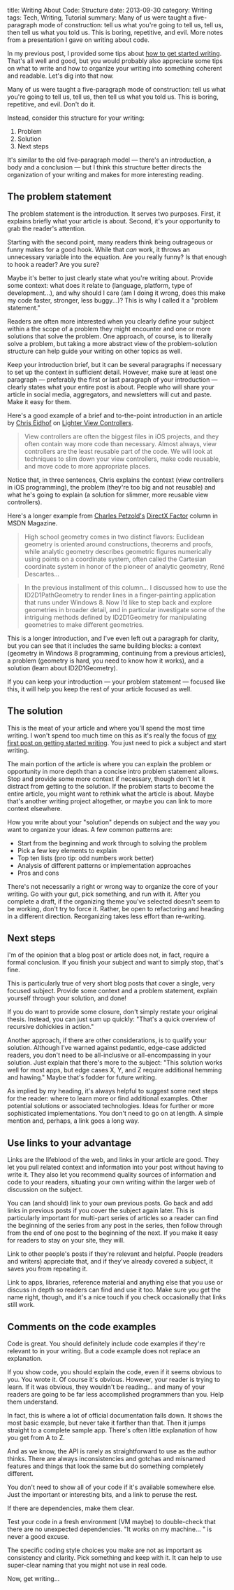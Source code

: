 title: Writing About Code: Structure
date: 2013-09-30
category: Writing
tags: Tech, Writing, Tutorial
summary: Many of us were taught a five-paragraph mode of construction: tell us what you're going to tell us, tell us, then tell us what you told us. This is boring, repetitive, and evil. More notes from a presentation I gave on writing about code.


In my previous post, I provided some tips about [how to get started writing]({filename}/Writing_About_Code.md). That's all well and good, but you would probably also appreciate some tips on what to write and how to organize your writing into something coherent and readable. Let's dig into that now.

Many of us were taught a five-paragraph mode of construction: tell us what you're going to tell us, tell us, then tell us what you told us. This is boring, repetitive, and evil. Don't do it.

Instead, consider this structure for your writing:

1. Problem
2. Solution
3. Next steps

It's similar to the old five-paragraph model — there's an introduction, a body and a conclusion — but I think this structure better directs the organization of your writing and makes for more interesting reading.

## The problem statement

The problem statement is the introduction. It serves two purposes. First, it explains briefly what your article is about. Second, it's your opportunity to grab the reader's attention.

Starting with the second point, many readers think being outrageous or funny makes for a good hook. While that *can* work, it throws an unnecessary variable into the equation. Are you really funny? Is that enough to hook a reader? Are you sure?

Maybe it's better to just clearly state what you're writing about. Provide some context: what does it relate to (language, platform, type of development...), and why should I care (am I doing it wrong, does this make my code faster, stronger, less buggy...)? This is why I called it a "problem statement."

Readers are often more interested when you clearly define your subject within a the scope of a problem they might encounter and one or more solutions that solve the problem. One approach, of course, is to literally solve a problem, but taking a more abstract view of the problem-solution structure can help guide your writing on other topics as well.

Keep your introduction brief, but it can be several paragraphs if necessary to set up the context in sufficient detail. However, make sure at least one paragraph — preferably the first or last paragraph of your introduction — clearly states what your entire post is about. People who will share your article in social media, aggregators, and newsletters will cut and paste. Make it easy for them.

Here's a good example of a brief and to-the-point introduction in an article by [Chris Eidhof](http://twitter.com/chriseidhof) on [Lighter View Controllers](http://www.objc.io/issue-1/lighter-view-controllers.html).

> View controllers are often the biggest files in iOS projects, and they often contain way more code than necessary. Almost always, view controllers are the least reusable part of the code. We will look at techniques to slim down your view controllers, make code reusable, and move code to more appropriate places.

Notice that, in three sentences, Chris explains the context (view controllers in iOS programming), the problem (they're too big and not reusable) and what he's going to explain (a solution for slimmer, more reusable view controllers).

Here's a longer example from [Charles Petzold's](http://www.charlespetzold.com/) [DirectX Factor](http://msdn.microsoft.com/en-us/magazine/dn385714.aspx) column in MSDN Magazine.

> High school geometry comes in two distinct flavors: Euclidean geometry is oriented around constructions, theorems and proofs, while analytic geometry describes geometric figures numerically using points on a coordinate system, often called the Cartesian coordinate system in honor of the pioneer of analytic geometry, René Descartes...

> In the previous installment of this column... I discussed how to use the ID2D1PathGeometry to render lines in a finger-painting application that runs under Windows 8. Now I’d like to step back and explore geometries in broader detail, and in particular investigate some of the intriguing methods defined by ID2D1Geometry for manipulating geometries to make different geometries.

This is a longer introduction, and I've even left out a paragraph for clarity, but you can see that it includes the same building blocks: a context (geometry in Windows 8 programming, continuing from a previous articles), a problem (geometry is hard, you need to know how it works), and a solution (learn about ID2D1Geometry).

If you can keep your introduction — your problem statement — focused like this, it will help you keep the rest of your article focused as well.

## The solution

This is the meat of your article and where you'll spend the most time writing. I won't spend too much time on this as it's really the focus of [my first post on getting started writing]({filename}/Writing_About_Code.md). You just need to pick a subject and start writing.

The main portion of the article is where you can explain the problem or opportunity in more depth than a concise intro problem statement allows. Stop and provide some more context if necessary, though don't let it distract from getting to the solution. If the problem starts to become the entire article, you might want to rethink what the article is about. Maybe that's another writing project altogether, or maybe you can link to more context elsewhere.

How you write about your "solution" depends on subject and the way you want to organize your ideas. A few common patterns are:

* Start from the beginning and work through to solving the problem
* Pick a few key elements to explain
* Top ten lists (pro tip: odd numbers work better)
* Analysis of different patterns or implementation approaches
* Pros and cons

There's not necessarily a right or wrong way to organize the core of your writing. Go with your gut, pick something, and run with it. After you complete a draft, if the organizing theme you've selected doesn't seem to be working, don't try to force it. Rather, be open to refactoring and heading in a different direction. Reorganizing takes less effort than re-writing.

## Next steps

I'm of the opinion that a blog post or article does not, in fact, require a formal conclusion. If you finish your subject and want to simply stop, that's fine.

This is particularly true of very short blog posts that cover a single, very focused subject. Provide some context and a problem statement, explain yourself through your solution, and done!

If you do want to provide some closure, don't simply restate your original thesis. Instead, you can just sum up quickly: "That's a quick overview of recursive dohickies in action."

Another approach, if there are other considerations, is to qualify your solution. Although I've warned against pedantic, edge-case addicted readers, you don't need to be all-inclusive or all-encompassing in your solution. Just explain that there's more to the subject: "This solution works well for most apps, but edge cases X, Y, and Z require additional hemming and hawing." Maybe that's fodder for future writing.

As implied by my heading, it's always helpful to suggest some next steps for the reader: where to learn more or find additional examples. Other potential solutions or associated technologies. Ideas for further or more sophisticated implementations. You don't need to go on at length. A simple mention and, perhaps, a link goes a long way.

## Use links to your advantage

Links are the lifeblood of the web, and links in your article are good. They let you pull related context and information into your post without having to write it. They also let you recommend quality sources of information and code to your readers, situating your own writing within the larger web of discussion on the subject.

You can (and should) link to your own previous posts. Go back and add links in previous posts if you cover the subject again later. This is particularly important for multi-part series of articles so a reader can find the beginning of the series from any post in the series, then follow through from the end of one post to the beginning of the next. If you make it easy for readers to stay on your site, they will.

Link to other people's posts if they're relevant and helpful. People (readers and writers) appreciate that, and if they've already covered a subject, it saves you from repeating it.

Link to apps, libraries, reference material and anything else that you use or discuss in depth so readers can find and use it too. Make sure you get the name right, though, and it's a nice touch if you check occasionally that links still work.

## Comments on the code examples

Code is great. You should definitely include code examples if they're relevant to in your writing. But a code example does not replace an explanation.

If you show code, you should explain the code, even if it seems obvious to you. You wrote it. Of course it's obvious. However, your reader is trying to learn. If it was obvious, they wouldn't be reading... and many of your readers are going to be far less accomplished programmers than you. Help them understand.

In fact, this is where a lot of official documentation falls down. It shows the most basic example, but never take it farther than that. Then it jumps straight to a complete sample app. There's often little explanation of how you get from A to Z.

And as we know, the API is rarely as straightforward to use as the author thinks. There are always inconsistencies and gotchas and misnamed features and things that look the same but do something completely different.

You don't need to show all of your code if it's available somewhere else. Just the important or interesting bits, and a link to peruse the rest.

If there are dependencies, make them clear.

Test your code in a fresh environment (VM maybe) to double-check that there are no unexpected dependencies. "It works on my machine... " is never a good excuse.

The specific coding style choices you make are not as important as consistency and clarity. Pick something and keep with it. It can help to use super-clear naming that you might not use in real code.

Now, get writing...